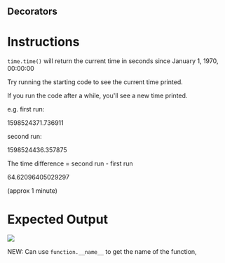 ## Decorators

# Instructions

`time.time()` will return the current time in seconds since January 1, 1970, 00:00:00 

Try running the starting code to see the current time printed.

If you run the code after a while, you'll see a new time printed.

e.g. first run:

1598524371.736911

second run:

1598524436.357875

The time difference = second run - first run

64.62096405029297

(approx 1 minute)

# Expected Output

 ![](https://cdn.fs.teachablecdn.com/RlMWIliS5uAHLA2bB2fh)

NEW: Can use `function.__name__` to get the name of the function,

